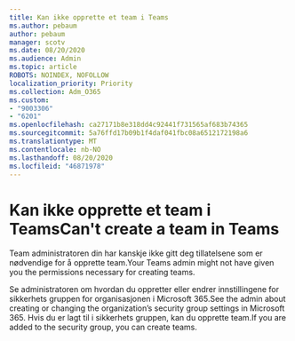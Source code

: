 ```yaml
---
title: Kan ikke opprette et team i Teams
ms.author: pebaum
author: pebaum
manager: scotv
ms.date: 08/20/2020
ms.audience: Admin
ms.topic: article
ROBOTS: NOINDEX, NOFOLLOW
localization_priority: Priority
ms.collection: Adm_O365
ms.custom:
- "9003306"
- "6201"
ms.openlocfilehash: ca27171b8e318dd4c92441f731565af683b74365
ms.sourcegitcommit: 5a76ffd17b09b1f4daf041fbc08a6512172198a6
ms.translationtype: MT
ms.contentlocale: nb-NO
ms.lasthandoff: 08/20/2020
ms.locfileid: "46871978"
---
```

# <a name="cant-create-a-team-in-teams"></a><span data-ttu-id="f2338-102">Kan ikke opprette et team i Teams</span><span class="sxs-lookup"><span data-stu-id="f2338-102">Can't create a team in Teams</span></span>

<span data-ttu-id="f2338-103">Team administratoren din har kanskje ikke gitt deg tillatelsene som er nødvendige for å opprette team.</span><span class="sxs-lookup"><span data-stu-id="f2338-103">Your Teams admin might not have given you the permissions necessary for creating teams.</span></span>  

<span data-ttu-id="f2338-104">Se administratoren om hvordan du oppretter eller endrer innstillingene for sikkerhets gruppen for organisasjonen i Microsoft 365.</span><span class="sxs-lookup"><span data-stu-id="f2338-104">See the admin about creating or changing the organization’s security group settings in Microsoft 365.</span></span> <span data-ttu-id="f2338-105">Hvis du er lagt til i sikkerhets gruppen, kan du opprette team.</span><span class="sxs-lookup"><span data-stu-id="f2338-105">If you are added to the security group, you can create teams.</span></span>